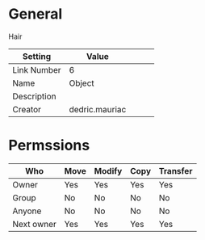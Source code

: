 # General

Hair

| Setting | Value | | | |
| --- | --- | --- | --- | --- |
| Link Number | 6 |
| Name | Object |
| Description |  |
| Creator | dedric.mauriac |


# Permssions

| Who | Move | Modify | Copy | Transfer |
| --- | --- | --- | --- | --- |
| Owner | Yes | Yes | Yes | Yes |
| Group | No | No | No | No |
| Anyone | No | No | No | No |
| Next owner | Yes | Yes | Yes | Yes |
